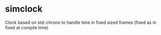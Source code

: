 simclock
========

Clock based on std::chrono to handle time in fixed sized frames (fixed as in fixed at compile time)
